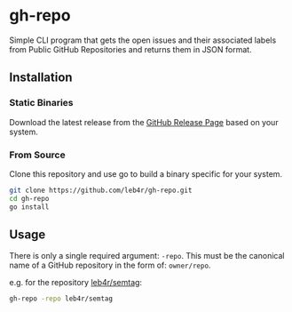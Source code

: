 # gh-repo

Simple CLI program that gets the open issues and their associated labels from Public GitHub Repositories and returns them in JSON format.

## Installation

### Static Binaries

Download the latest release from the [GitHub Release Page](https://github.com/leb4r/gh-repo/releases/latest) based on your system.

### From Source

Clone this repository and use go to build a binary specific for your system.

```bash
git clone https://github.com/leb4r/gh-repo.git
cd gh-repo
go install
```

## Usage

There is only a single required argument: `-repo`. This must be the canonical name of a GitHub repository in the form of: `owner/repo`.

e.g. for the repository [leb4r/semtag](https://github.com/leb4r/semtag):

```bash
gh-repo -repo leb4r/semtag
```
